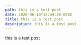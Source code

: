 ```yaml
---
path: this is a test post
date: 2020-06-16T18:44:38.669Z
title: this is a test post
description: this is a test post
---
```

this is a test post